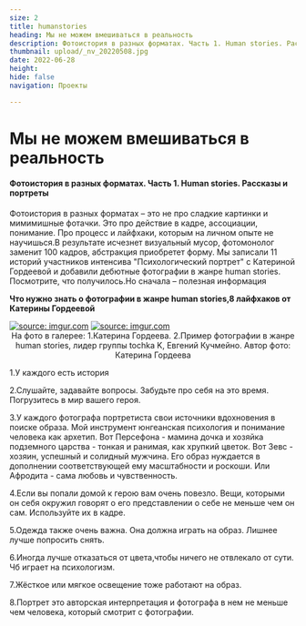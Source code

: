 ```yaml
---
size: 2
title: humanstories
heading: Мы не можем вмешиваться в реальность
description: Фотоистория в разных форматах. Часть 1. Human stories. Рассказы и портреты
thumbnail: upload/_nv_20220508.jpg
date: 2022-06-28
height: 
hide: false
navigation: Проекты

---
```

# **Мы не можем вмешиваться в реальность**

#### Фотоистория в разных форматах. Часть 1. Human stories. Рассказы и портреты

Фотоистория в разных форматах – это не про сладкие картинки и мимимишные фотачки. Это про действие в кадре, ассоциации, понимание. Про процесс и лайфхаки, которым на личном опыте не научишься.В результате исчезнет визуальный мусор, фотомонолог заменит 100 кадров, абстракция приобретет форму. Мы записали 11 историй участников интенсива "Психологический портрет" с Катериной Гордеевой и добавили дебютные фотографии в жанре human stories. Посмотрите, что получилось.Но сначала – полезная информация 

**Что нужно знать о фотографии в жанре human stories,8 лайфхаков от Катерины Гордеевой**

<div class="gallery2">
<!-- Смените gallery2 на gallery3 или gallery4, цифра определяет количество картинок в одном ряду -->
<a href="https://imgur.com/2FEMfPg"><img src="https://i.imgur.com/2FEMfPg.jpg" title="source: imgur.com" /></a>  
<a href="https://imgur.com/8KVCgsM"><img src="https://i.imgur.com/8KVCgsM.jpg" title="source: imgur.com" /></a>
</div>
<center>На фото в галерее: 1.Катерина Гордеева. 2.Пример фотографии в жанре human stories, лидер группы tochka K, Евгений Кучмейно. Автор фото: Катерина Гордеева</center>  

1.У каждого есть история 

2.Слушайте, задавайте вопросы. Забудьте про себя на это время. Погрузитесь в мир вашего героя. 

3.У каждого фотографа портретиста свои источники вдохновения в поиске образа.  Мой инструмент  юнгеанская психология и понимание человека как архетип. Вот Персефона - мамина дочка и хозяйка подземного царства - тонкая и ранимая, как хрупкий цветок. Вот Зевс - хозяин, успешный и солидный мужчина. Его образ нуждается в дополнении соответствующей ему масштабности и роскоши. Или Афродита - сама любовь и чувственность. 

4.Если вы попали домой к герою вам очень повезло. Вещи, которыми он себя окружил говорят о его представлении о себе не меньше чем он сам. Используйте их в кадре.

5.Одежда также очень важна. Она должна играть на образ. Лишнее лучше попросить снять.

6.Иногда лучше отказаться от цвета,чтобы ничего не отвлекало от сути.  Чб играет на психологизм.

7.Жёсткое или мягкое освещение тоже работают на образ.

8.Портрет это авторская интерпретация и фотографа в нем не меньше чем человека, который смотрит с фотографии.